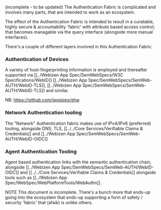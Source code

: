 (incomplete - to be updated)
The Authentication Fabric is complicated and involves many parts, that are intended to work as an ecosystem.  

The effect of the Authentication Fabric is intended to result in a curatable, highly secure & accountability 'fabric' with attribute based access control; that becomes managable via the query interface (alongside more manual interfaces). 

There's a couple of different layers involved in this Authentication Fabric.

### Authentication of Devices
A variety of host-fingerprinting information is employed and thereafter supported via [[../Webizen App Spec/SemWebSpecs/W3C Specifications/WebID]] [[../Webizen App Spec/SemWebSpecs/SemWeb-AUTH/WebID-TLS]], [[../Webizen App Spec/SemWebSpecs/SemWeb-AUTH/WebID-TLS]] and similar.  

NB: https://github.com/jaypipes/ghw
 
### Network Authentication tooling
The "Network" Authentication fabric makes use of IPv4/IPv6 (preferred) tooling, alongside DNS, TLS, [[../../Core Services/Verifiable Claims & Credentials]] and [[../Webizen App Spec/SemWebSpecs/SemWeb-AUTH/WebID-OIDC]]

### Agent Authentication Tooling
Agent based authentication links with the semantic authentication chain, alongside [[../Webizen App Spec/SemWebSpecs/SemWeb-AUTH/WebID-OIDC]] and [[../../Core Services/Verifiable Claims & Credentials]] alongside tools such as [[../Webizen App Spec/WebSpec/WebPlatformTools/WebAuthn]]. 

NOTE
This document is incomplete.  There's a bunch more that ends-up going into the ecosystem that ends-up supporting a form of safety / security 'fabric' that (afaik) is unlike others.

